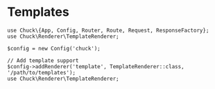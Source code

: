 Templates
=========


    use Chuck\{App, Config, Router, Route, Request, ResponseFactory};
    use Chuck\Renderer\TemplateRenderer;

    $config = new Config('chuck');

    // Add template support
    $config->addRenderer('template', TemplateRenderer::class, '/path/to/templates');
    use Chuck\Renderer\TemplateRenderer;
